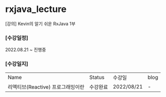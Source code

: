 # rxjava_lecture
[강의] Kevin의 알기 쉬운 RxJava 1부

### [수강일정]
2022.08.21 ~ 진행중
   
### [수강일지]
| | | | |
|-|-|-|-|
|Name|Status|수강일|blog|
|리액티브(Reactive) 프로그래밍이란|수강완료|2022/08/21|-|
